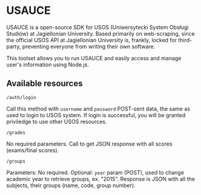 # USAUCE
USAUCE is a open-source SDK for USOS (Uniwersytecki System Obsługi Studiów) at Jagiellonian University. Based primarily on web-scraping, since the official USOS API at Jagiellonian University is, frankly, locked for third-party, preventing everyone from writing their own software.

This toolset allows you to run USAUCE and easily access and manage user's information using Node.js.

## Available resources

`/auth/login`

Call this method with `username` and `password` POST-sent data, the same as used to login to USOS system. If login is successful, you will be granted priviledge to use other USOS resources.

`/grades`

No required parameters. Call to get JSON response with all scores (exams/final scores).

`/groups`

Parameters: No required. Optional: `year` param (POST), used to change academic year to retrieve groups, ex. "2015". Response is JSON with all the subjects, their groups (name, code, group number).
